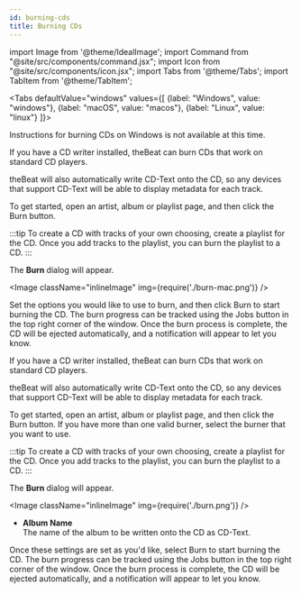 ```yaml
---
id: burning-cds
title: Burning CDs
---
```


import Image from '@theme/IdealImage';
import Command from "@site/src/components/command.jsx";
import Icon from "@site/src/components/icon.jsx";
import Tabs from '@theme/Tabs';
import TabItem from '@theme/TabItem';

<Tabs defaultValue="windows" values={[
    {label: "Windows", value: "windows"},
    {label: "macOS", value: "macos"},
    {label: "Linux", value: "linux"}
]}>
<TabItem value="windows">

Instructions for burning CDs on Windows is not available at this time.

</TabItem>
<TabItem value="macos">

If you have a CD writer installed, theBeat can burn CDs that work on standard CD players.

theBeat will also automatically write CD-Text onto the CD, so any devices that support CD-Text will be able to display metadata for each track.

To get started, open an artist, album or playlist page, and then click the <Command icon="tools-media-optical-burn">Burn</Command> button.

:::tip
To create a CD with tracks of your own choosing, create a playlist for the CD. Once you add tracks to the playlist, you can burn the playlist to a CD.
:::

The **Burn** dialog will appear.

<Image className="inlineImage" img={require('./burn-mac.png')} />

Set the options you would like to use to burn, and then click <Command>Burn</Command> to start burning the CD. The burn progress can be tracked using the Jobs button in the top right corner of the window. Once the burn process is complete, the CD will be ejected automatically, and a notification will appear to let you know.

</TabItem>
<TabItem value="linux">

If you have a CD writer installed, theBeat can burn CDs that work on standard CD players.

theBeat will also automatically write CD-Text onto the CD, so any devices that support CD-Text will be able to display metadata for each track.

To get started, open an artist, album or playlist page, and then click the <Command icon="tools-media-optical-burn">Burn</Command> button. If you have more than one valid burner, select the burner that you want to use.

:::tip
To create a CD with tracks of your own choosing, create a playlist for the CD. Once you add tracks to the playlist, you can burn the playlist to a CD.
:::

The **Burn** dialog will appear.

<Image className="inlineImage" img={require('./burn.png')} />

- **Album Name**<br />
The name of the album to be written onto the CD as CD-Text.

Once these settings are set as you'd like, select <Command icon="tools-media-optical-burn">Burn</Command> to start burning the CD. The burn progress can be tracked using the Jobs button in the top right corner of the window. Once the burn process is complete, the CD will be ejected automatically, and a notification will appear to let you know.

</TabItem>
</Tabs>

